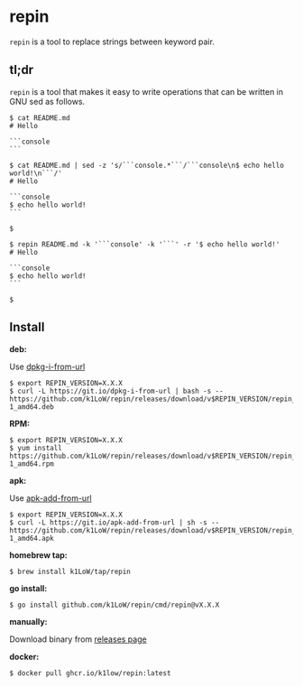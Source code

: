 # repin

`repin` is a tool to replace strings between keyword pair.

## tl;dr

`repin` is a tool that makes it easy to write operations that can be written in GNU sed as follows.

~~~
$ cat README.md
# Hello

```console
```

$ cat README.md | sed -z 's/```console.*```/```console\n$ echo hello world!\n```/'
# Hello

```console
$ echo hello world!
```

$
~~~

~~~
$ repin README.md -k '```console' -k '```' -r '$ echo hello world!'
# Hello

```console
$ echo hello world!
```

$
~~~

## Install

**deb:**

Use [dpkg-i-from-url](https://github.com/k1LoW/dpkg-i-from-url)

``` console
$ export REPIN_VERSION=X.X.X
$ curl -L https://git.io/dpkg-i-from-url | bash -s -- https://github.com/k1LoW/repin/releases/download/v$REPIN_VERSION/repin_$REPIN_VERSION-1_amd64.deb
```

**RPM:**

``` console
$ export REPIN_VERSION=X.X.X
$ yum install https://github.com/k1LoW/repin/releases/download/v$REPIN_VERSION/repin_$REPIN_VERSION-1_amd64.rpm
```

**apk:**

Use [apk-add-from-url](https://github.com/k1LoW/apk-add-from-url)

``` console
$ export REPIN_VERSION=X.X.X
$ curl -L https://git.io/apk-add-from-url | sh -s -- https://github.com/k1LoW/repin/releases/download/v$REPIN_VERSION/repin_$REPIN_VERSION-1_amd64.apk
```

**homebrew tap:**

```console
$ brew install k1LoW/tap/repin
```

**go install:**

```console
$ go install github.com/k1LoW/repin/cmd/repin@vX.X.X
```

**manually:**

Download binary from [releases page](https://github.com/k1LoW/repin/releases)

**docker:**

```console
$ docker pull ghcr.io/k1low/repin:latest
```
